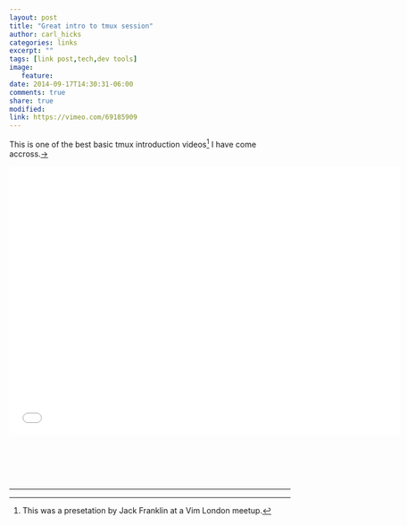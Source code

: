 ```yaml
---
layout: post
title: "Great intro to tmux session"
author: carl_hicks 
categories: links
excerpt: ""
tags: [link post,tech,dev tools]
image:
   feature:
date: 2014-09-17T14:30:31-06:00
comments: true
share: true
modified:
link: https://vimeo.com/69185909
---
```


This is one of the best basic tmux introduction videos[^1] I have come accross.[→](https://vimeo.com/69185909)  

<iframe src="//player.vimeo.com/video/69185909?title=0&amp;byline=0&amp;portrait=0" width="700" height="481" frameborder="0"> </iframe> 

<br><br><br><br>  

------

[^1]:This was a presetation by Jack Franklin at a Vim London meetup.
